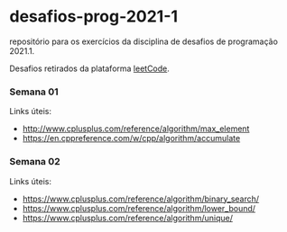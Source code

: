 # desafios-prog-2021-1
repositório para os exercícios da disciplina de desafios de programação 2021.1.

Desafios retirados da plataforma [leetCode](https://leetcode.com/).

### Semana 01
Links úteis:
- http://www.cplusplus.com/reference/algorithm/max_element
- https://en.cppreference.com/w/cpp/algorithm/accumulate

### Semana 02
Links úteis:
- https://www.cplusplus.com/reference/algorithm/binary_search/ 
- https://www.cplusplus.com/reference/algorithm/lower_bound/
- https://www.cplusplus.com/reference/algorithm/unique/
